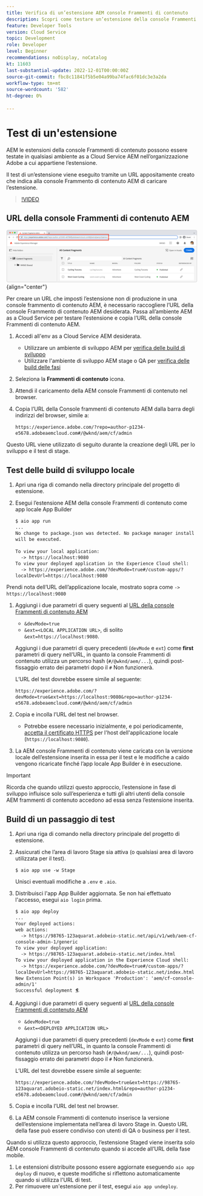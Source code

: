 ```yaml
---
title: Verifica di un’estensione AEM console Frammenti di contenuto
description: Scopri come testare un’estensione della console Frammenti di contenuto AEM prima della distribuzione in produzione.
feature: Developer Tools
version: Cloud Service
topic: Development
role: Developer
level: Beginner
recommendations: noDisplay, noCatalog
kt: 11603
last-substantial-update: 2022-12-01T00:00:00Z
source-git-commit: fbc8c11841f5b5e04a99ba74fac6f01dc3e3a2da
workflow-type: tm+mt
source-wordcount: '582'
ht-degree: 0%

---
```



# Test di un&#39;estensione

AEM le estensioni della console Frammenti di contenuto possono essere testate in qualsiasi ambiente as a Cloud Service AEM nell’organizzazione Adobe a cui appartiene l’estensione.

Il test di un’estensione viene eseguito tramite un URL appositamente creato che indica alla console Frammento di contenuto AEM di caricare l’estensione.

>[!VIDEO](https://video.tv.adobe.com/v/3412877/?quality=12&learn=on)

## URL della console Frammenti di contenuto AEM

![URL della console Frammenti di contenuto AEM](./assets/test/content-fragment-console-url.png){align="center"}

Per creare un URL che imposti l’estensione non di produzione in una console frammento di contenuto AEM, è necessario raccogliere l’URL della console Frammento di contenuto AEM desiderata. Passa all’ambiente AEM as a Cloud Service per testare l’estensione e copia l’URL della console Frammenti di contenuto AEM.

1. Accedi all&#39;env as a Cloud Service AEM desiderata.

   + Utilizzare un ambiente di sviluppo AEM per [verifica delle build di sviluppo](#testing-development-builds)
   + Utilizzare l&#39;ambiente di sviluppo AEM stage o QA per [verifica delle build delle fasi](#testing-stage-builds)

1. Seleziona la __Frammenti di contenuto__ icona.
1. Attendi il caricamento della AEM console Frammenti di contenuto nel browser.
1. Copia l’URL della Console frammenti di contenuto AEM dalla barra degli indirizzi del browser, simile a:

   ```
   https://experience.adobe.com/?repo=author-p1234-e5678.adobeaemcloud.com#/@wknd/aem/cf/admin
   ```

Questo URL viene utilizzato di seguito durante la creazione degli URL per lo sviluppo e il test di stage.

## Test delle build di sviluppo locale

1. Apri una riga di comando nella directory principale del progetto di estensione.
1. Esegui l’estensione AEM della console Frammenti di contenuto come app locale App Builder

   ```shell
   $ aio app run
   ...
   No change to package.json was detected. No package manager install will be executed.
   
   To view your local application:
     -> https://localhost:9080
   To view your deployed application in the Experience Cloud shell:
     -> https://experience.adobe.com/?devMode=true#/custom-apps/?localDevUrl=https://localhost:9080
   ```

Prendi nota dell’URL dell’applicazione locale, mostrato sopra come `-> https://localhost:9080`

1. Aggiungi i due parametri di query seguenti al [URL della console Frammenti di contenuto AEM](#aem-content-fragment-console-url)
   + `&devMode=true`
   + `&ext=<LOCAL APPLICATION URL>`, di solito `&ext=https://localhost:9080`.

   Aggiungi i due parametri di query precedenti (`devMode` e `ext`) come __first__ parametri di query nell’URL, in quanto la console Frammenti di contenuto utilizza un percorso hash (`#/@wknd/aem/...`), quindi post-fissaggio errato dei parametri dopo il `#` Non funzionerà.

   L’URL del test dovrebbe essere simile al seguente:

   ```
   https://experience.adobe.com/?devMode=true&ext=https://localhost:9080&repo=author-p1234-e5678.adobeaemcloud.com#/@wknd/aem/cf/admin
   ```

1. Copia e incolla l’URL del test nel browser.

   + Potrebbe essere necessario inizialmente, e poi periodicamente, [accetta il certificato HTTPS](https://developer.adobe.com/uix/docs/services/aem-cf-console-admin/extension-development/#accepting-the-certificate-first-time-users) per l&#39;host dell&#39;applicazione locale (`https://localhost:9080`).

1. La AEM console Frammenti di contenuto viene caricata con la versione locale dell’estensione inserita in essa per il test e le modifiche a caldo vengono ricaricate finché l’app locale App Builder è in esecuzione.

>[!IMPORTANT]
>
>Ricorda che quando utilizzi questo approccio, l’estensione in fase di sviluppo influisce solo sull’esperienza e tutti gli altri utenti della console AEM frammenti di contenuto accedono ad essa senza l’estensione inserita.


## Build di un passaggio di test

1. Apri una riga di comando nella directory principale del progetto di estensione.
1. Assicurati che l’area di lavoro Stage sia attiva (o qualsiasi area di lavoro utilizzata per il test).

   ```shell
   $ aio app use -w Stage
   ```
   Unisci eventuali modifiche a `.env` e `.aio`.
1. Distribuisci l&#39;app App Builder aggiornata. Se non hai effettuato l&#39;accesso, esegui `aio login` prima.

   ```shell
   $ aio app deploy
   ...
   Your deployed actions:
   web actions:
     -> https://98765-123aquarat.adobeio-static.net/api/v1/web/aem-cf-console-admin-1/generic 
   To view your deployed application:
     -> https://98765-123aquarat.adobeio-static.net/index.html
   To view your deployed application in the Experience Cloud shell:
     -> https://experience.adobe.com/?devMode=true#/custom-apps/?localDevUrl=https://98765-123aquarat.adobeio-static.net/index.html
   New Extension Point(s) in Workspace 'Production': 'aem/cf-console-admin/1'
   Successful deployment 🏄
   ```

1. Aggiungi i due parametri di query seguenti al [URL della console Frammenti di contenuto AEM](#aem-content-fragment-console-url)
   + `&devMode=true`
   + `&ext=<DEPLOYED APPLICATION URL>`

   Aggiungi i due parametri di query precedenti (`devMode` e `ext`) come __first__ parametri di query nell’URL, in quanto la console Frammenti di contenuto utilizza un percorso hash (`#/@wknd/aem/...`), quindi post-fissaggio errato dei parametri dopo il `#` Non funzionerà.

   L’URL del test dovrebbe essere simile al seguente:

   ```
   https://experience.adobe.com/?devMode=true&ext=https://98765-123aquarat.adobeio-static.net/index.html&repo=author-p1234-e5678.adobeaemcloud.com#/@wknd/aem/cf/admin
   ```

1. Copia e incolla l’URL del test nel browser.
1. La AEM console Frammenti di contenuto inserisce la versione dell’estensione implementata nell’area di lavoro Stage in. Questo URL della fase può essere condiviso con utenti di QA o business per il test.

Quando si utilizza questo approccio, l’estensione Staged viene inserita solo AEM console Frammenti di contenuto quando si accede all’URL della fase mobile.

1. Le estensioni distribuite possono essere aggiornate eseguendo `aio app deploy` di nuovo, e queste modifiche si riflettono automaticamente quando si utilizza l&#39;URL di test.
1. Per rimuovere un&#39;estensione per il test, esegui `aio app undeploy`.



